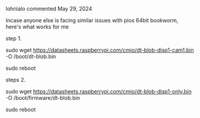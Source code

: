 
lohriialo commented May 29, 2024

Incase anyone else is facing similar issues with pios 64bit bookworm, here's what works for me

step 1.

sudo wget https://datasheets.raspberrypi.com/cmio/dt-blob-disp1-cam1.bin -O /boot/dt-blob.bin

sudo reboot

steps 2.

sudo wget https://datasheets.raspberrypi.com/cmio/dt-blob-disp1-only.bin -O /boot/firmware/dt-blob.bin

sudo reboot
